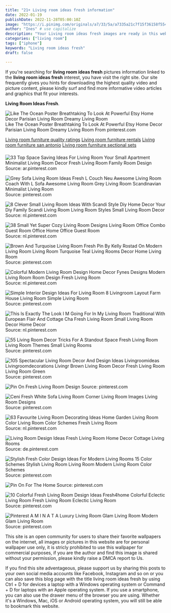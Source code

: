 ```yaml
---
title: "21+ Living room ideas fresh information"
date: 2022-01-19
publishDate: 2022-11-28T05:00:10Z
image: "https://i.pinimg.com/originals/a7/33/5a/a7335a21c7f15f36158f5548413a4b83.jpg"
author: "Ines" # use capitalize
description: "Your Living room ideas fresh images are ready in this website. Living room ideas fresh are a topic that is being searched for and liked by netizens now. You can Download the Living room ideas fresh files here. Find and Download all free vectors."
categories: ["living room"]
tags: ["iphone"]
keywords: "Living room ideas fresh"
draft: false

---
```


If you're searching for **living room ideas fresh** pictures information linked to the **living room ideas fresh** interest, you have visit the right  site.  Our site frequently  gives you  hints  for downloading  the highest  quality video and picture  content, please kindly surf and find more informative video articles and graphics  that fit your interests.

**Living Room Ideas Fresh**. 

![Like The Ocean Poster Breathtaking To Look At Powerful Etsy Home Decor Parisian Living Room Dreamy Living Room](https://i.pinimg.com/originals/a8/e6/73/a8e6732ca93237fceddd524daba2d7a3.jpg "Like The Ocean Poster Breathtaking To Look At Powerful Etsy Home Decor Parisian Living Room Dreamy Living Room")
Like The Ocean Poster Breathtaking To Look At Powerful Etsy Home Decor Parisian Living Room Dreamy Living Room From pinterest.com

[Living room furniture quality ratings](/living-room-furniture-quality-ratings/)
[Living room furniture rentals](/living-room-furniture-rentals/)
[Living room furniture san antonio](/living-room-furniture-san-antonio/)
[Living room furniture sectional sets](/living-room-furniture-sectional-sets/)



### 

 


![33 Top Space Saving Ideas For Living Room Your Small Apartment Minimalist Living Room Decor Fresh Living Room Family Room Design](https://i.pinimg.com/originals/80/82/33/8082338ecf2af088306b76aa1f2d0ebb.png "33 Top Space Saving Ideas For Living Room Your Small Apartment Minimalist Living Room Decor Fresh Living Room Family Room Design")
Source: ar.pinterest.com

 

![Grey Sofa Living Room Ideas Fresh L Couch Neu Awesome Living Room Coach With L Sofa Awesome Living Room Grey Living Room Scandinavian Minimalist Living Room](https://i.pinimg.com/originals/5a/97/30/5a97304596b57f8246b12142b3f88cca.jpg "Grey Sofa Living Room Ideas Fresh L Couch Neu Awesome Living Room Coach With L Sofa Awesome Living Room Grey Living Room Scandinavian Minimalist Living Room")
Source: pinterest.com

 

![8 Clever Small Living Room Ideas With Scandi Style Diy Home Decor Your Diy Family Scandi Living Room Living Room Styles Small Living Room Decor](https://i.pinimg.com/originals/5e/b9/90/5eb9902f0d15cc5eec2f3ca02445891a.jpg "8 Clever Small Living Room Ideas With Scandi Style Diy Home Decor Your Diy Family Scandi Living Room Living Room Styles Small Living Room Decor")
Source: nl.pinterest.com

 

![38 Small Yet Super Cozy Living Room Designs Living Room Office Combo Guest Room Office Home Office Guest Room](https://i.pinimg.com/originals/f0/73/67/f073677bd1306ad90d0caf7a3fa79581.jpg "38 Small Yet Super Cozy Living Room Designs Living Room Office Combo Guest Room Office Home Office Guest Room")
Source: nl.pinterest.com

 

![Brown And Turquoise Living Room Fresh Pin By Kelly Rostad On Modern Living Room Living Room Turquoise Teal Living Rooms Decor Home Living Room](https://i.pinimg.com/originals/72/8e/28/728e28cad7fd28f8da838feee777d25b.jpg "Brown And Turquoise Living Room Fresh Pin By Kelly Rostad On Modern Living Room Living Room Turquoise Teal Living Rooms Decor Home Living Room")
Source: pinterest.com

 

![Colorful Modern Living Room Design Home Decor Fynes Designs Modern Living Room Room Design Fresh Living Room](https://i.pinimg.com/736x/f5/5a/0d/f55a0d2f254f4623136d97b8ff2892bc.jpg "Colorful Modern Living Room Design Home Decor Fynes Designs Modern Living Room Room Design Fresh Living Room")
Source: nl.pinterest.com

 

![Simple Interior Design Ideas For Living Room 8 Livingroom Layout Farm House Living Room Simple Living Room](https://i.pinimg.com/originals/fc/a1/0c/fca10cf1311bfc669d7a820161227575.jpg "Simple Interior Design Ideas For Living Room 8 Livingroom Layout Farm House Living Room Simple Living Room")
Source: pinterest.com

 

![This Is Exactly The Look I M Going For In My Living Room Traditional With European Flair And Cottage Cha Fresh Living Room Small Living Room Decor Home Decor](https://i.pinimg.com/originals/55/a7/3f/55a73f08dade6dcd2db9abc386ee18ca.jpg "This Is Exactly The Look I M Going For In My Living Room Traditional With European Flair And Cottage Cha Fresh Living Room Small Living Room Decor Home Decor")
Source: nl.pinterest.com

 

![55 Living Room Decor Tricks For A Standout Space Fresh Living Room Living Room Themes Small Living Rooms](https://i.pinimg.com/originals/93/c4/43/93c4437e5198db19d9825d58e246a8b2.jpg "55 Living Room Decor Tricks For A Standout Space Fresh Living Room Living Room Themes Small Living Rooms")
Source: pinterest.com

 

![105 Spectacular Living Room Decor And Design Ideas Livingroomideas Livingroomdecorations Livingr Brown Living Room Decor Fresh Living Room Living Room Green](https://i.pinimg.com/originals/f8/8b/2a/f88b2ac88eeb1c35530d1fbf5c97518e.jpg "105 Spectacular Living Room Decor And Design Ideas Livingroomideas Livingroomdecorations Livingr Brown Living Room Decor Fresh Living Room Living Room Green")
Source: pinterest.com

 

![Pin On Fresh Living Room Design](https://i.pinimg.com/564x/60/b4/e0/60b4e0a3c7e1894227df91d527a3a4a6.jpg "Pin On Fresh Living Room Design")
Source: pinterest.com

 

![Ceni Fresh White Sofa Living Room Corner Living Room Images Living Room Designs](https://i.pinimg.com/originals/1b/0b/7b/1b0b7b56d63a1131edff55579edba23f.jpg "Ceni Fresh White Sofa Living Room Corner Living Room Images Living Room Designs")
Source: pinterest.com

 

![63 Favourite Living Room Decorating Ideas Home Garden Living Room Color Living Room Color Schemes Fresh Living Room](https://i.pinimg.com/originals/bd/2c/40/bd2c400eb14b3ec5696770c7def5b7f4.jpg "63 Favourite Living Room Decorating Ideas Home Garden Living Room Color Living Room Color Schemes Fresh Living Room")
Source: nl.pinterest.com

 

![Living Room Design Ideas Fresh Living Room Home Decor Cottage Living Rooms](https://i.pinimg.com/originals/99/6a/6c/996a6ca4092f6de9d90a9c1328ab3b2e.jpg "Living Room Design Ideas Fresh Living Room Home Decor Cottage Living Rooms")
Source: de.pinterest.com

 

![Stylish Fresh Color Design Ideas For Modern Living Rooms 15 Color Schemes Stylish Living Room Living Room Modern Living Room Color Schemes](https://i.pinimg.com/736x/fa/d3/6c/fad36cdebdf34e0c6ef8235527dc00e3.jpg "Stylish Fresh Color Design Ideas For Modern Living Rooms 15 Color Schemes Stylish Living Room Living Room Modern Living Room Color Schemes")
Source: pinterest.com

 

![Pin On For The Home](https://i.pinimg.com/originals/e1/17/89/e117893aae19a89c5d0d3bed09467255.png "Pin On For The Home")
Source: pinterest.com

 

![10 Colorful Fresh Living Room Design Ideas Fresh4home Colorful Eclectic Living Room Fresh Living Room Eclectic Living Room](https://i.pinimg.com/736x/24/8c/6b/248c6b3e760d9351d635c2ebf0967671.jpg "10 Colorful Fresh Living Room Design Ideas Fresh4home Colorful Eclectic Living Room Fresh Living Room Eclectic Living Room")
Source: pinterest.com

 

![Pinterest A M I N A T A Luxury Living Room Glam Living Room Modern Glam Living Room](https://i.pinimg.com/originals/a7/33/5a/a7335a21c7f15f36158f5548413a4b83.jpg "Pinterest A M I N A T A Luxury Living Room Glam Living Room Modern Glam Living Room")
Source: pinterest.com

 

This site is an open community for users to share their favorite wallpapers on the internet, all images or pictures in this website are for personal wallpaper use only, it is stricly prohibited to use this wallpaper for commercial purposes, if you are the author and find this image is shared without your permission, please kindly raise a DMCA report to Us.

If you find this site adventageous, please support us by sharing this posts to your own social media accounts like Facebook, Instagram and so on or you can also save this blog page with the title living room ideas fresh by using Ctrl + D for devices a laptop with a Windows operating system or Command + D for laptops with an Apple operating system. If you use a smartphone, you can also use the drawer menu of the browser you are using. Whether it's a Windows, Mac, iOS or Android operating system, you will still be able to bookmark this website.
